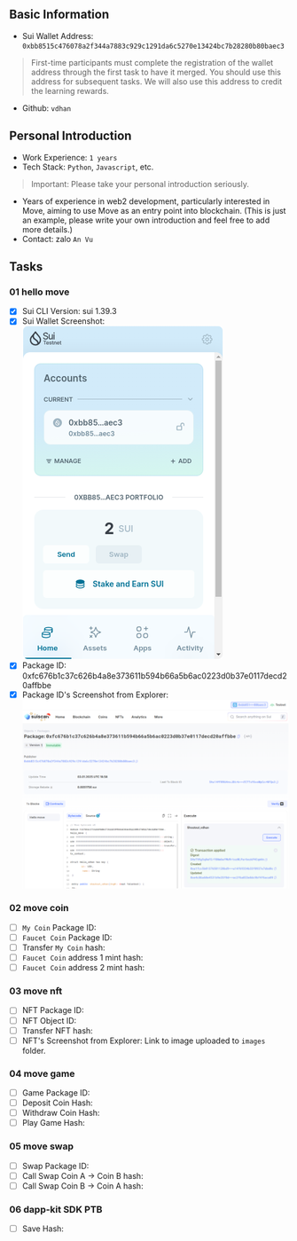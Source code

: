 ## Basic Information
- Sui Wallet Address: `0xbb8515c476078a2f344a7883c929c1291da6c5270e13424bc7b28280b80baec3`
> First-time participants must complete the registration of the wallet address through the first task to have it merged. You should use this address for subsequent tasks. We will also use this address to credit the learning rewards.
- Github: `vdhan`

## Personal Introduction
- Work Experience: `1 years`
- Tech Stack: `Python`, `Javascript`, etc.
> Important: Please take your personal introduction seriously.
- Years of experience in web2 development, particularly interested in Move, aiming to use Move as an entry point into blockchain. (This is just an example, please write your own introduction and feel free to add more details.)
- Contact: zalo `An Vu`

## Tasks

### 01 hello move
- [x] Sui CLI Version: sui 1.39.3
- [x] Sui Wallet Screenshot: ![](/mover/vdhan/images/sui_wallet.png)
- [x] Package ID: 0xfc676b1c37c626b4a8e373611b594b66a5b6ac0223d0b37e0117decd20affbbe
- [x] Package ID's Screenshot from Explorer: ![](/mover/vdhan/images/task1.png)

### 02 move coin
- [ ] `My Coin` Package ID:
- [ ] `Faucet Coin` Package ID:
- [ ] Transfer `My Coin` hash:
- [ ] `Faucet Coin` address 1 mint hash:
- [ ] `Faucet Coin` address 2 mint hash:

### 03 move nft
- [ ] NFT Package ID:
- [ ] NFT Object ID:
- [ ] Transfer NFT hash:
- [ ] NFT's Screenshot from Explorer: Link to image uploaded to `images` folder.

### 04 move game
- [ ] Game Package ID:
- [ ] Deposit Coin Hash:
- [ ] Withdraw Coin Hash:
- [ ] Play Game Hash:

### 05 move swap
- [ ] Swap Package ID:
- [ ] Call Swap Coin A -> Coin B hash:
- [ ] Call Swap Coin B -> Coin A hash:

### 06 dapp-kit SDK PTB
- [ ] Save Hash:
